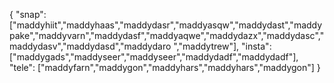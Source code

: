 {
  "snap":  ["maddyhiit","maddyhaas","maddydasr","maddyasqw","maddydast","maddypake","maddyvarn","maddydasf","maddyaqwe","maddydazx","maddydasc","maddydasv","maddydasd","maddydaro ","maddytrew"],
  "insta": ["maddygads","maddyseer","maddyseer","maddydadf","maddydadf"],
  "tele":  ["maddyfarn","maddygon","maddyhars","maddyhars","maddygon"]
}
